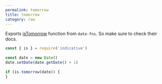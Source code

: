 ```yaml
---
permalink: tomorrow
title: tomorrow
category: raw
---
```


Exports [isTomorrow](https://date-fns.org/v1.30.1/docs/isTomorrow) function from `date-fns`. So
make sure to check their docs.
 
```js
const { is } = require('indicative')
 
const date = new Date()
date.setDate(date.getDate() + 1)
 
if (is.tomorrow(date)) {
}
```